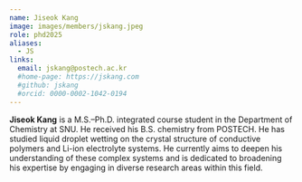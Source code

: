 ```yaml
---
name: Jiseok Kang
image: images/members/jskang.jpeg
role: phd2025
aliases:
  - JS
links: 
  email: jskang@postech.ac.kr
  #home-page: https://jskang.com
  #github: jskang
  #orcid: 0000-0002-1042-0194
---
```


**Jiseok Kang** is a M.S.–Ph.D. integrated course student in the Department of Chemistry at SNU. He received his B.S. chemistry from POSTECH. He has studied liquid droplet wetting on the crystal structure of conductive polymers and Li-ion electrolyte systems. He currently aims to deepen his understanding of these complex systems and is dedicated to broadening his expertise by engaging in diverse research areas within this field.
